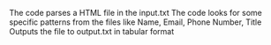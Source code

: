 The code parses a HTML file in the input.txt
The code looks for some specific patterns from the files like Name, Email, Phone Number, Title
Outputs the file to output.txt in tabular format
